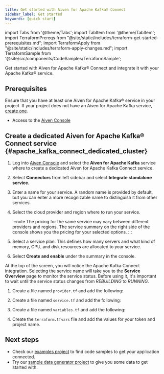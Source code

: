 ```yaml
---
title: Get started with Aiven for Apache Kafka® Connect
sidebar_label: Get started
keywords: [quick start]
---
```


import Tabs from '@theme/Tabs';
import TabItem from '@theme/TabItem';
import TerraformPrereqs from "@site/static/includes/terraform-get-started-prerequisites.md";
import TerraformApply from "@site/static/includes/terraform-apply-changes.md";
import TerraformSample from '@site/src/components/CodeSamples/TerraformSample';

Get started with Aiven for Apache Kafka® Connect and integrate it with your Apache Kafka® service.

## Prerequisites

Ensure that you have at least one Aiven for Apache Kafka® service in your project.
If your project does not have an Aiven for Apache Kafka
service, [create one](/docs/platform/howto/create_new_service).

<Tabs groupId="group1">
<TabItem value="console" label="Console" default>

- Access to the [Aiven Console](https://console.aiven.io)

</TabItem>
<TabItem value="terraform" label="Terraform" default>

<TerraformPrereqs />

</TabItem>
</Tabs>

## Create a dedicated Aiven for Apache Kafka® Connect service {#apache_kafka_connect_dedicated_cluster}

<Tabs groupId="group1">
<TabItem value="console" label="Console" default>

1.  Log into [Aiven Console](https://console.aiven.io) and select the
    **Aiven for Apache Kafka** service where to create a
    dedicated Aiven for Apache Kafka Connect service.

2.  Select **Connectors** from left sidebar and select **Integrate
    standalone service**.

3.  Enter a name for your service. A random name is provided by default,
    but you can enter a more recognizable name to distinguish it from
    other services.

4.  Select the cloud provider and region where to run your
    service.

    :::note
    The pricing for the same service may vary between different
    providers and regions. The service summary on the right side of the
    console shows you the pricing for your selected options.
    :::

5.  Select a service plan. This defines how many servers and what kind
    of memory, CPU, and disk resources are allocated to your service.

6.  Select **Create and enable** under the summary in the console.

At the top of the screen, you will notice the Apache Kafka Connect
integration. Selecting the service name will take you to the **Service
Overview** page to monitor the service status. Before using it, it's
important to wait until the service status changes from *REBUILDING* to
*RUNNING*.

</TabItem>
<TabItem value="terraform" label="Terraform" default>

1. Create a file named `provider.tf` and add the following:

    <TerraformSample filename='kafka_connect/provider.tf' />

1. Create a file named `service.tf` and add the following:

    <TerraformSample filename='kafka_connect/kafka_connect_service.tf' />

1. Create a file named `variables.tf` and add the following:

    <TerraformSample filename='kafka_connect/variables.tf' />

1. Create the `terraform.tfvars` file and add the values for your token and project name.

<TerraformApply />

</TabItem>
</Tabs>

## Next steps

-   Check our [examples
    project](https://github.com/aiven/aiven-examples) to find code
    samples to get your application connected.
-   Try our [sample data generator
    project](https://github.com/aiven/python-fake-data-producer-for-apache-kafka)
    to give you some data to get started with.
